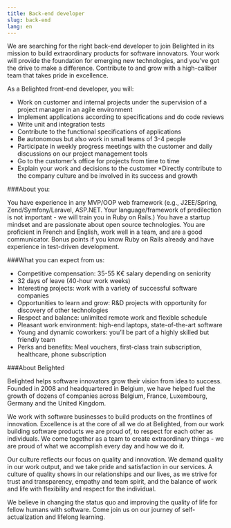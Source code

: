 ```yaml
---
title: Back-end developer
slug: back-end
lang: en
---
```


We are searching for the right back-end developer to join Belighted in its mission to build extraordinary products for software innovators. Your work will provide the foundation for emerging new technologies, and you’ve got the drive to make a difference. Contribute to and grow with a high-caliber team that takes pride in excellence.

As a Belighted front-end developer, you will:

* Work on customer and internal projects under the supervision of a project manager in an agile environment
* Implement applications according to specifications and do code reviews
* Write unit and integration tests
* Contribute to the functional specifications of applications
* Be autonomous but also work in small teams of 3-4 people
* Participate in weekly progress meetings with the customer and daily discussions on our project management tools
* Go to the customer’s office for projects from time to time
* Explain your work and decisions to the customer
*Directly contribute to the company culture and be involved in its success and growth

###About you:

You have experience in any MVP/OOP web framework (e.g., J2EE/Spring, Zend/Symfony/Laravel, ASP.NET. Your language/framework of predilection is not important - we will train you in Ruby on Rails.) You have a startup mindset and are passionate about open source technologies. You are proficient in French and English, work well in a team, and are a good communicator. Bonus points if you know Ruby on Rails already and have experience in test-driven development.

###What you can expect from us:

* Competitive compensation: 35-55 K€ salary depending on seniority
* 32 days of leave (40-hour work weeks)
* Interesting projects: work with a variety of successful software companies
* Opportunities to learn and grow: R&D projects with opportunity for discovery of other technologies
* Respect and balance: unlimited remote work and flexible schedule
* Pleasant work environment: high-end laptops, state-of-the-art software
* Young and dynamic coworkers: you’ll be part of a highly skilled but friendly team
* Perks and benefits: Meal vouchers, first-class train subscription, healthcare, phone subscription

###About Belighted

Belighted helps software innovators grow their vision from idea to success. Founded in 2008 and headquartered in Belgium, we have helped fuel the growth of dozens of companies across Belgium, France, Luxembourg, Germany and the United Kingdom.

We work with software businesses to build products on the frontlines of innovation. Excellence is at the core of all we do at Belighted, from our work building software products we are proud of, to respect for each other as individuals. We come together as a team to create extraordinary things - we are proud of what we accomplish every day and how we do it. 

Our culture reflects our focus on quality and innovation. We demand quality in our work output, and we take pride and satisfaction in our services. A culture of quality shows in our relationships and our lives, as we strive for trust and transparency, empathy and team spirit, and the balance of work and life with flexibility and respect for the individual. 

We believe in changing the status quo and improving the quality of life for fellow humans with software. Come join us on our journey of self-actualization and lifelong learning.
